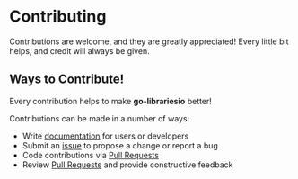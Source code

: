# Contributing

Contributions are welcome, and they are greatly appreciated! Every
little bit helps, and credit will always be given. 

## Ways to Contribute!

Every contribution helps to make **go-librariesio** better!

Contributions can be made in a number of ways:

- Write [documentation] for users or developers
- Submit an [issue] to propose a change or report a bug
- Code contributions via [Pull Requests]
- Review [Pull Requests] and provide constructive feedback


[documentation]: librariesio/doc.go
[issue]: https://github.com/hackebrot/go-librariesio/issues
[Pull Requests]: https://github.com/hackebrot/go-librariesio/pulls
